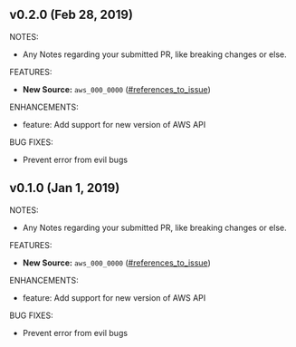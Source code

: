 ## v0.2.0 (Feb 28, 2019)

NOTES:
* Any Notes regarding your submitted PR, like breaking changes or else.

FEATURES:

* **New Source:** `aws_000_0000` ([#references_to_issue](./))

ENHANCEMENTS:

* feature: Add support for new version of AWS API

BUG FIXES:

* Prevent error from evil bugs

## v0.1.0 (Jan 1, 2019)

NOTES:
* Any Notes regarding your submitted PR, like breaking changes or else.

FEATURES:

* **New Source:** `aws_000_0000` ([#references_to_issue](./))

ENHANCEMENTS:

* feature: Add support for new version of AWS API

BUG FIXES:

* Prevent error from evil bugs
